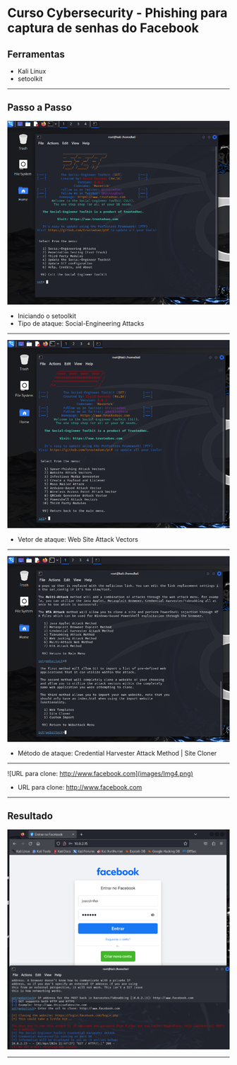 # Curso Cybersecurity - Phishing para captura de senhas do Facebook

## Ferramentas
- Kali Linux
- setoolkit
___

## Passo a Passo
![Iniciando o setoolkit](images/Img1.png)
- Iniciando o setoolkit
- Tipo de ataque: Social-Engineering Attacks
___


![Web Site Attack Vectors](images/Img2.png)
- Vetor de ataque: Web Site Attack Vectors
___


![Site Cloner](images/Img3.png)
- Método de ataque: Credential Harvester Attack Method | Site Cloner
___


![URL para clone: http://www.facebook.com](images/Img4.png)
- URL para clone: http://www.facebook.com
___

## Resultado

![Resultado](images/ImgFinal.png)

___
